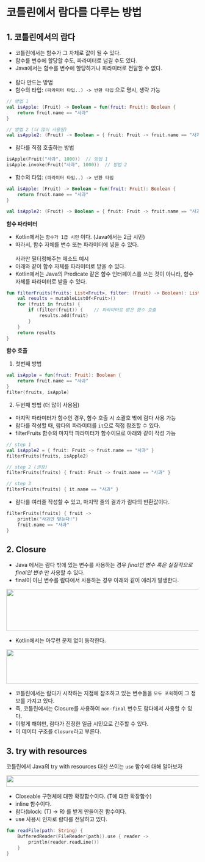 # 코틀린에서 람다를 다루는 방법

## 1. 코틀린에서의 람다
* 코틀린에서는 함수가 그 자체로 값이 될 수 있다.
* 함수를 변수에 할당할 수도, 파라미터로 넘길 수도 있다.
* Java에서는 함수를 변수에 할당하거나 파라미터로 전달할 수 없다.
<br></br>
* 람다 만드는 방법
* 함수의 타입: `(파라미터 타입..) -> 반환 타입` 으로 명시, 생략 가능
```kotlin
// 방법 1
val isApple: (Fruit) -> Boolean = fun(fruit: Fruit): Boolean {
    return fruit.name == "사과"
}

// 방법 2 (더 많이 사용됨)
val isApple2: (Fruit) -> Boolean = { fruit: Fruit -> fruit.name == "사과" }
```
* 람다를 직접 호출하는 방법
```kotlin
isApple(Fruit("사과", 1000))  // 방법 1
isApple.invoke(Fruit("사과", 1000))  // 방법 2
```
* 함수의 타입: `(파라미터 타입..) -> 반환 타입`
```kotlin
val isApple: (Fruit) -> Boolean = fun(fruit: Fruit): Boolean {
    return fruit.name == "사과"
}

val isApple2: (Fruit) -> Boolean = { fruit: Fruit -> fruit.name == "사과" }
```
**함수 파라미터**
* Kotlin에서는 `함수가 1급 시민` 이다. (Java에서는 2급 시민)
* 따라서, 함수 자체를 변수 또는 파라미터에 넣을 수 있다.
<br></br>
사과만 필터링해주는 메소드 예시
* 아래와 같이 함수 자체를 파라미터로 받을 수 있다.
* Kotlin에서는 Java의 Predicate 같은 함수 인터페이스를 쓰는 것이 아니라, 함수 자체를 파라미터로 받을 수 있다.
```kotlin
fun filterFruits(fruits: List<Fruit>, filter: (Fruit) -> Boolean): List<Fruit> {
    val results = mutableListOf<Fruit>()
    for (fruit in fruits) {
        if (filter(fruit)) {    // 파라미터로 받은 함수 호출
            results.add(fruit)
        }
    }
    return results
}
```
**함수 호출**

1. 첫번째 방법
```kotlin
val isApple = fun(fruit: Fruit): Boolean {
    return fruit.name == "사과"
}
filter(fruits, isApple)
```
2. 두번째 방법 (더 많이 사용됨)
* 마지막 파라미터가 함수인 경우, 함수 호출 시 소괄호 밖에 람다 사용 가능
* 람다를 작성할 때, 람다의 파라미터를 `it`으로 직접 참조할 수 있다.
* filterFruits 함수의 마지막 파라미터가 함수이므로 아래와 같이 작성 가능 
```kotlin
// step 1
val isApple2 = { fruit: Fruit -> fruit.name == "사과" } 
filterFruits(fruits, isApple2)

// step 2 (권장)
filterFruits(fruits) { fruit: Fruit -> fruit.name == "사과" }

// step 3
filterFruits(fruits) { it.name == "사과" }                     
```
* 람다를 여러줄 작성할 수 있고, 마지막 줄의 결과가 람다의 반환값이다.
```kotlin
filterFruits(fruits) { fruit ->
    println("사과만 받는다!")
    fruit.name == "사과"
}
```

## 2. Closure
* Java 에서는 람다 밖에 있는 변수를 사용하는 경우 *final인 변수 혹은 실질적으로 final인 변수* 만 사용할 수 있다.
* final이 아닌 변수를 람다에서 사용하는 경우 아래와 같이 에러가 발생한다.
<img src="https://user-images.githubusercontent.com/50009240/213290636-5ee01584-f2db-4b37-89c7-d2ea28816475.png" width="680" height="110">

* Kotlin에서는 아무런 문제 없이 동작한다.
<img src="https://user-images.githubusercontent.com/50009240/213291491-d4ab1852-52be-4d79-ab9f-d62f1869b371.png" width="620" height="90">

* 코틀린에서는 람다가 시작하는 지점에 참조하고 있는 변수들을 `모두 포획`하여 그 정보를 가지고 있다.
* 즉, 코틀린에서는 Closure를 사용하여 `non-final` 변수도 람다에서 사용할 수 있다.
* 이렇게 해야만, 람다가 진정한 일급 시민으로 간주할 수 있다.
* 이 데이터 구조를 `Closure`라고 부른다.

## 3. try with resources
코틀린에서 Java의 try with resources 대신 쓰이는 `use` 함수에 대해 알아보자



<img src="https://user-images.githubusercontent.com/50009240/213292595-1ae169db-ea91-4e29-a358-32245ea1b9e2.png" width="680" height="30">

* Closeable 구현체에 대한 확장함수이다. (T에 대한 확장함수)
* inline 함수이다.
* 람다(block: (T) -> R) 를 받게 만들어진 함수이다.
* use 사용시 인자로 람다를 전달하고 있다.
```kotlin
fun readFile(path: String) {
    BufferedReader(FileReader(path)).use { reader ->
        println(reader.readLine())
    }
}
```
